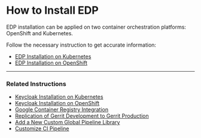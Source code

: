 # How to Install EDP

EDP installation can be applied on two container orchestration platforms: OpenShift and Kubernetes.

Follow the necessary instruction to get accurate information:

* [EDP Installation on Kubernetes](documentation/kubernetes_install_edp.md)
* [EDP Installation on OpenShift](documentation/openshift_install_edp.md)

----

### Related Instructions
* [Keycloak Installation on Kubernetes](documentation/kubernetes_install_keycloak.md)
* [Keycloak Installation on OpenShift](documentation/openshift_install_keycloak.md)
* [Google Container Registry Integration](documentation/setup_google_container_registry.md)
* [Replication of Gerrit Development to Gerrit Production](documentation/gerrit_dev_to_prod.md)
* [Add a New Custom Global Pipeline Library](https://github.com/epmd-edp/edp-library-pipelines/blob/master/documentation/add_new_custom_global_pipeline_lib.md#add-a-new-custom-global-pipeline-library)
* [Customize CI Pipeline](https://github.com/epmd-edp/edp-library-pipelines/blob/master/documentation/customize_ci_pipeline.md#customize-ci-pipeline)